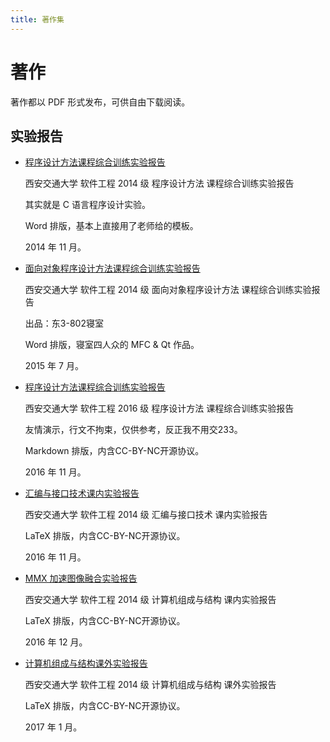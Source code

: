 ```yaml
---
title: 著作集
---
```


# 著作

著作都以 PDF 形式发布，可供自由下载阅读。

## 实验报告
+ [程序设计方法课程综合训练实验报告](https://zccz14.github.io/pdf/2014/12/18/C_Programming.pdf)

  西安交通大学 软件工程 2014 级 程序设计方法 课程综合训练实验报告

  其实就是 C 语言程序设计实验。

  Word 排版，基本上直接用了老师给的模板。

  2014 年 11 月。

+ [面向对象程序设计方法课程综合训练实验报告](https://zccz14.github.io/pdf/2015/07/06/OOP.pdf)

  西安交通大学 软件工程 2014 级 面向对象程序设计方法 课程综合训练实验报告

  出品：东3-802寝室

  Word 排版，寝室四人众的 MFC & Qt 作品。

  2015 年 7 月。

+ [程序设计方法课程综合训练实验报告](https://zccz14.github.io/pdf/2016/11/11/C_Programming.pdf)

  西安交通大学 软件工程 2016 级 程序设计方法 课程综合训练实验报告

  友情演示，行文不拘束，仅供参考，反正我不用交233。

  Markdown 排版，内含CC-BY-NC开源协议。

  2016 年 11 月。

+ [汇编与接口技术课内实验报告](https://zccz14.github.io/pdf/2016/11/27/x86_ASM.pdf)

  西安交通大学 软件工程 2014 级 汇编与接口技术 课内实验报告

  LaTeX 排版，内含CC-BY-NC开源协议。

  2016 年 11 月。

+ [MMX 加速图像融合实验报告](https://zccz14.github.io/pdf/2016/12/06/Image_Fusion_with_MMX.pdf)

  西安交通大学 软件工程 2014 级 计算机组成与结构 课内实验报告

  LaTeX 排版，内含CC-BY-NC开源协议。

  2016 年 12 月。

+ [计算机组成与结构课外实验报告](https://zccz14.github.io/pdf/2017/01/04/COA.pdf)

  西安交通大学 软件工程 2014 级 计算机组成与结构 课外实验报告

  LaTeX 排版，内含CC-BY-NC开源协议。

  2017 年 1 月。

